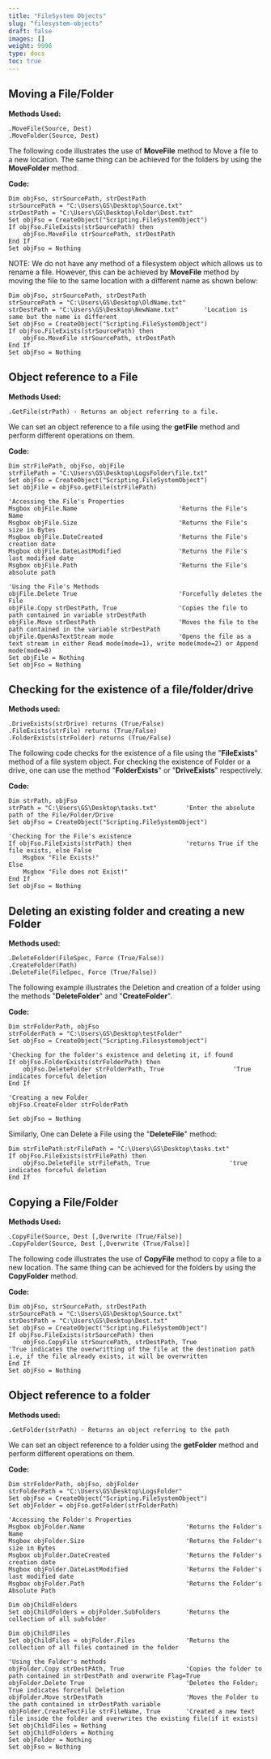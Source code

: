 ```yaml
---
title: "FileSystem Objects"
slug: "filesystem-objects"
draft: false
images: []
weight: 9996
type: docs
toc: true
---
```


## Moving a File/Folder
**Methods Used:**

    .MoveFile(Source, Dest)
    .MoveFolder(Source, Dest)

The following code illustrates the use of **MoveFile** method to Move a file to a new location. The same thing can be achieved for the folders by using the **MoveFolder** method.

**Code:**

    Dim objFso, strSourcePath, strDestPath
    strSourcePath = "C:\Users\GS\Desktop\Source.txt"
    strDestPath = "C:\Users\GS\Desktop\Folder\Dest.txt"
    Set objFso = CreateObject("Scripting.FileSystemObject")
    If objFso.FileExists(strSourcePath) then
        objFso.MoveFile strSourcePath, strDestPath
    End If
    Set objFso = Nothing

NOTE: We do not have any method of a filesystem object which allows us to rename a file. However, this can be achieved by **MoveFile** method by moving the file to the same location with a different name as shown below:

    Dim objFso, strSourcePath, strDestPath
    strSourcePath = "C:\Users\GS\Desktop\OldName.txt"
    strDestPath = "C:\Users\GS\Desktop\NewName.txt"       'Location is same but the name is different
    Set objFso = CreateObject("Scripting.FileSystemObject")
    If objFso.FileExists(strSourcePath) then
        objFso.MoveFile strSourcePath, strDestPath
    End If
    Set objFso = Nothing

## Object reference to a File
**Methods Used:**

    .GetFile(strPath) - Returns an object referring to a file.

We can set an object reference to a file using the **getFile** method and perform different operations on them.

**Code:**

    Dim strFilePath, objFso, objFile
    strFilePath = "C:\Users\GS\Desktop\LogsFolder\file.txt"
    Set objFso = CreateObject("Scripting.FileSystemObject")
    Set objFile = objFso.getFile(strFilePath)
    
    'Accessing the File's Properties
    Msgbox objFile.Name                            'Returns the File's Name
    Msgbox objFile.Size                            'Returns the File's size in Bytes  
    Msgbox objFile.DateCreated                     'Returns the File's creation date 
    Msgbox objFile.DateLastModified                'Returns the File's last modified date
    Msgbox objFile.Path                            'Returns the File's absolute path

    'Using the File's Methods
    objFile.Delete True                            'Forcefully deletes the File
    objFile.Copy strDestPath, True                 'Copies the file to path contained in variable strDestPath
    objFile.Move strDestPath                       'Moves the file to the path contained in the variable strDestPath
    objFile.OpenAsTextStream mode                  'Opens the file as a text stream in either Read mode(mode=1), write mode(mode=2) or Append mode(mode=8)
    Set objFile = Nothing
    Set objFso = Nothing




## Checking for the existence of a file/folder/drive
**Methods used:**

    .DriveExists(strDrive) returns (True/False)
    .FileExists(strFile) returns (True/False)
    .FolderExists(strFolder) returns (True/False)

The following code checks for the existence of a file using the "**FileExists**" method of a file system object. For checking the existence of Folder or a drive, one can use the method "**FolderExists**" or "**DriveExists**" respectively.    

**Code:**

    Dim strPath, objFso
    strPath = "C:\Users\GS\Desktop\tasks.txt"        'Enter the absolute path of the File/Folder/Drive
    Set objFso = CreateObject("Scripting.FileSystemObject")
    
    'Checking for the File's existence
    If objFso.FileExists(strPath) then               'returns True if the file exists, else False
        Msgbox "File Exists!"
    Else
        Msgbox "File does not Exist!"
    End If
    Set objFso = Nothing



## Deleting an existing folder and creating a new Folder
**Methods used:**

    .DeleteFolder(FileSpec, Force (True/False))
    .CreateFolder(Path)
    .DeleteFile(FileSpec, Force (True/False))

The following example illustrates the Deletion and creation of a folder using the methods "**DeleteFolder**" and "**CreateFolder**".

**Code:**

    Dim strFolderPath, objFso
    strFolderPath = "C:\Users\GS\Desktop\testFolder"
    Set objFso = CreateObject("Scripting.Filesystemobject")
    
    'Checking for the folder's existence and deleting it, if found
    If objFso.FolderExists(strFolderPath) then
        objFso.DeleteFolder strFolderPath, True                   'True indicates forceful deletion
    End If
    
    'Creating a new Folder
    objFso.CreateFolder strFolderPath
    
    Set objFso = Nothing

Similarly, One can Delete a File using the "**DeleteFile**" method:

    Dim strFilePath:strFilePath = "C:\Users\GS\Desktop\tasks.txt"
    If objFso.FileExists(strFilePath) then
        objFso.DeleteFile strFilePath, True                      'true indicates forceful deletion
    End If

## Copying a File/Folder
**Methods Used:**

    .CopyFile(Source, Dest [,Overwrite (True/False)]
    .CopyFolder(Source, Dest [,Overwrite (True/False)]

The following code illustrates the use of **CopyFile** method to copy a file to a new location. The same thing can be achieved for the folders by using the **CopyFolder** method.

**Code:**

    Dim objFso, strSourcePath, strDestPath
    strSourcePath = "C:\Users\GS\Desktop\Source.txt"
    strDestPath = "C:\Users\GS\Desktop\Dest.txt"
    Set objFso = CreateObject("Scripting.FileSystemObject")
    If objFso.FileExists(strSourcePath) then
        objFso.CopyFile strSourcePath, strDestPath, True              'True indicates the overwritting of the file at the destination path i.e, if the file already exists, it will be overwritten
    End If
    Set objFso = Nothing

## Object reference to a folder
**Methods used:**

    .GetFolder(strPath) - Returns an object referring to the path

We can set an object reference to a folder using the **getFolder** method and perform different operations on them.

**Code:**

    Dim strFolderPath, objFso, objFolder
    strFolderPath = "C:\Users\GS\Desktop\LogsFolder"
    Set objFso = CreateObject("Scripting.FileSystemObject")
    Set objFolder = objFso.getFolder(strFolderPath)
    
    'Accessing the Folder's Properties
    Msgbox objFolder.Name                            'Returns the Folder's Name
    Msgbox objFolder.Size                            'Returns the Folder's size in Bytes  
    Msgbox objFolder.DateCreated                     'Returns the Folder's creation date 
    Msgbox objFolder.DateLastModified                'Returns the Folder's last modified date
    Msgbox objFolder.Path                            'Returns the Folder's Absolute Path
    
    Dim objChildFolders
    Set objChildFolders = objFolder.SubFolders       'Returns the collection of all subfolder 

    Dim objChildFiles
    Set objChildFiles = objFolder.Files              'Returns the collection of all files contained in the folder  

    'Using the Folder's methods
    objFolder.Copy strDestPAth, True                 'Copies the folder to path contained in strDestPath and overwrite Flag=True
    objFolder.Delete True                            'Deletes the Folder; True indicates forceful Deletion
    objFolder.Move strDestPath                       'Moves the Folder to the path contained in strDestPath variable 
    objFolder.CreateTextFile strFileName, True       'Created a new text file inside the folder and overwrites the existing file(if it exists)
    Set objChildFiles = Nothing
    Set objChildFolders = Nothing
    Set objFolder = Nothing
    Set objFso = Nothing

